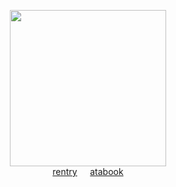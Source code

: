 <div align="center"> 

<img height="250" src="https://file.garden/Zoh6AmUPgG7Qjqjt/github/uuuuuummmm.png"><br>
[rentry](https://rentry.co/autotheosis)⠀⠀[atabook](https://oliver.atabook.org/)<br>
